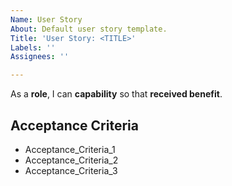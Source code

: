 ```yaml
---
Name: User Story
About: Default user story template.
Title: 'User Story: <TITLE>'
Labels: ''
Assignees: ''

---
```


As a **role**, I can **capability** so that **received benefit**.

## Acceptance Criteria

- Acceptance_Criteria_1
- Acceptance_Criteria_2
- Acceptance_Criteria_3
